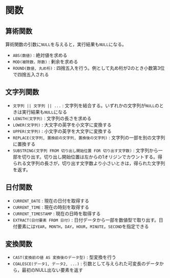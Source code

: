 # 関数

## 算術関数
算術関数の引数に`NULL`を与えると，実行結果も`NULL`になる。
- `ABS(数値)` : 絶対値を求める
- `MOD(被除数，除数)` : 剰余を求める
- `ROUND(数値, 丸め桁)` : 四捨五入を行う。例として丸め桁が2のとき小数第3位で四捨五入される

## 文字列関数
- `文字列 || 文字列 || ...` : 文字列を結合する。いずれかの文字列が`NULL`のときは実行結果も`NULL`になる
- `LENGTH(文字列)` : 文字列の長さを求める
- `LOWER(文字列)` : 大文字の英字を小文字に変換する
- `UPPER(文字列)` : 小文字の英字を大文字に変換する
- `REPLACE(文字列, 置換前の文字列, 置換後の文字列)` : 文字列の一部を別の文字列に置換する
- `SUBSTRING(文字列 FROM 切り出し開始位置 FOR 切り出す文字数)` : 文字列から一部を切り出す。切り出し開始位置は左からの1オリジンでカウントする。得られる文字列の長さが，切り出す文字数より小さいときは，得られた文字列を返す。

## 日付関数
- `CURRENT_DATE` : 現在の日付を取得する
- `CURRENT_TIME` : 現在の時刻を取得する
- `CURRENT_TIMESTAMP` : 現在の日時を取得する
- `EXTRACT(日付要素 FROM 日付)` : 日付データから一部を数値型で取り出す。日付要素には`YEAR`，`MONTH`，`DAY`，`HOUR`，`MINUTE`，`SECOND`を指定できる

## 変換関数
- `CAST(変換前の値 AS 変換後のデータ型)` : 型変換を行う
- `COALESCE(データ1, データ2, ...)` : 引数として与えられた可変長のデータから，最初のNULL出ない要素を返す